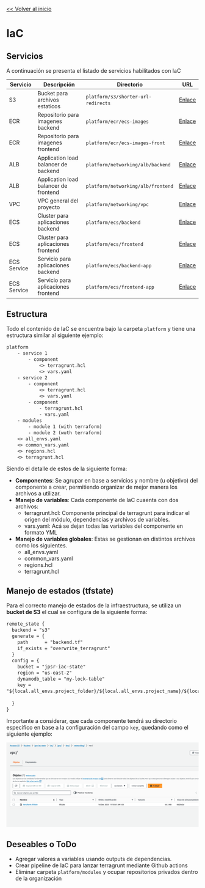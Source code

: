 [<< Volver al inicio](../README.md)
# IaC


## Servicios
A continuación se presenta el listado de servicios habilitados con IaC

|Servicio|Descripción|Directorio|URL| 
|---|---|---|---|
|S3| Bucket para archivos estaticos   | `platform/s3/shorter-url-redirects`|[Enlace](https://aws.com)|  
|ECR| Repositorio para imagenes backend   | `platform/ecr/ecs-images`|[Enlace](https://aws.com)|  
|ECR| Repositorio para imagenes frontend   | `platform/ecr/ecs-images-front`|[Enlace](https://aws.com)|  
|ALB| Application load balancer de backend   | `platform/networking/alb/backend`|[Enlace](https://aws.com)|  
|ALB| Application load balancer de frontend   | `platform/networking/alb/frontend`|[Enlace](https://aws.com)|  
|VPC| VPC general del proyecto   | `platform/networking/vpc`|[Enlace](https://aws.com)|  
|ECS| Cluster para aplicaciones backend  | `platform/ecs/backend`|[Enlace](https://aws.com)|  
|ECS| Cluster para aplicaciones frontend  | `platform/ecs/frontend`|[Enlace](https://aws.com)| 
|ECS Service| Servicio para aplicaciones backend  | `platform/ecs/backend-app`|[Enlace](https://aws.com)|
|ECS Service| Servicio para aplicaciones frontend  | `platform/ecs/frontend-app`|[Enlace](https://aws.com)| 

## Estructura

Todo el contenido de IaC se encuentra bajo la carpeta `platform` y tiene una estructura similar al siguiente ejemplo: 

```
platform
    - service 1
        - component
            <> terragrunt.hcl
            <> vars.yaml
    - service 2
        - component
            <> terragrunt.hcl
            <> vars.yaml
        - component
            - terragrunt.hcl
            - vars.yaml
    - modules
        - module 1 (with terraform)
        - module 2 (wuth terraform)
    <> all_envs.yaml
    <> common_vars.yaml
    <> regions.hcl
    <> terragrunt.hcl

```

Siendo el detalle de estos de la siguiente forma:
- **Componentes**: Se agrupar en base a servicios y nombre (u objetivo) del componente a crear, permitiendo organizar de mejor manera los archivos a utilizar.
- **Manejo de variables**: Cada componente de IaC cuaenta con dos archivos:
    - terragrunt.hcl: Componente principal de terragrunt para indicar el origen del módulo, dependencias y archivos de variables.
    - vars.yaml: Acá se dejan todas las variables del componente en formato YML
- **Manejo de variables globales**: Estas se gestionan en distintos archivos como los siguientes.
    - all_envs.yaml
    - common_vars.yaml
    - regions.hcl
    - terragrunt.hcl

## Manejo de estados (tfstate)

Para el correcto manejo de estados de la infraestructura, se utiliza un **bucket de S3** el cual se configura de la siguiente forma:

```
remote_state {
  backend = "s3"
  generate = {
    path      = "backend.tf"
    if_exists = "overwrite_terragrunt"
  }
  config = {
    bucket = "jpsr-iac-state"
    region = "us-east-2"
    dynamodb_table = "my-lock-table"
    key = "${local.all_envs.project_folder}/${local.all_envs.project_name}/${local.common_vars.env}/${path_relative_to_include()}/terraform.tfstate"

  }
}
```

Importante a considerar, que cada componente tendrá su directorio especifico en base a la configuración del campo `key`, quedando como el siguiente ejemplo:

![S3 iac States](../assets/s3-iac-states.png)



## Deseables o ToDo
- Agregar valores a variables usando outputs de dependencias.
- Crear pipeline de IaC para lanzar terragrunt mediante Github actions
- Eliminar carpeta `platform/modules` y ocupar repositorios privados dentro de la organización